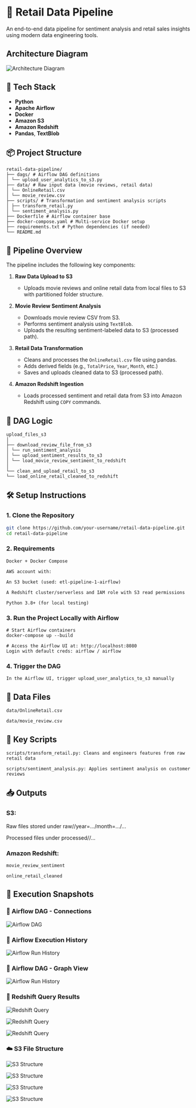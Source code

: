 # 🛒 Retail Data Pipeline

An end-to-end data pipeline for sentiment analysis and retail sales insights using modern data engineering tools.

## Architecture Diagram

![Architecture Diagram](images/Architecture_Diagram.png)

## 🚀 Tech Stack

- **Python**
- **Apache Airflow**
- **Docker**
- **Amazon S3**
- **Amazon Redshift**
- **Pandas**, **TextBlob**

## 📦 Project Structure

```
retail-data-pipeline/
├── dags/ # Airflow DAG definitions
│ └── upload_user_analytics_to_s3.py
├── data/ # Raw input data (movie reviews, retail data)
│ └── OnlineRetail.csv
│ └── movie_review.csv
├── scripts/ # Transformation and sentiment analysis scripts
│ ├── transform_retail.py
│ └── sentiment_analysis.py
├── Dockerfile # Airflow container base
├── docker-compose.yaml # Multi-service Docker setup
├── requirements.txt # Python dependencies (if needed)
└── README.md
```



## 🔄 Pipeline Overview

The pipeline includes the following key components:

1. **Raw Data Upload to S3**  
   - Uploads movie reviews and online retail data from local files to S3 with partitioned folder structure.

2. **Movie Review Sentiment Analysis**  
   - Downloads movie review CSV from S3.
   - Performs sentiment analysis using `TextBlob`.
   - Uploads the resulting sentiment-labeled data to S3 (processed path).

3. **Retail Data Transformation**  
   - Cleans and processes the `OnlineRetail.csv` file using pandas.
   - Adds derived fields (e.g., `TotalPrice`, `Year`, `Month`, etc.)
   - Saves and uploads cleaned data to S3 (processed path).

4. **Amazon Redshift Ingestion**  
   - Loads processed sentiment and retail data from S3 into Amazon Redshift using `COPY` commands.

## 🧠 DAG Logic

```
upload_files_s3
│
├── download_review_file_from_s3
│ └── run_sentiment_analysis
│ └── upload_sentiment_results_to_s3
│ └── load_movie_review_sentiment_to_redshift
│
└── clean_and_upload_retail_to_s3
└── load_online_retail_cleaned_to_redshift

```


## 🛠️ Setup Instructions

### 1. Clone the Repository

```bash
git clone https://github.com/your-username/retail-data-pipeline.git
cd retail-data-pipeline
```

### 2. Requirements

```
Docker + Docker Compose

AWS account with:

An S3 bucket (used: etl-pipeline-1-airflow)

A Redshift cluster/serverless and IAM role with S3 read permissions

Python 3.8+ (for local testing)
```

### 3. Run the Project Locally with Airflow

```
# Start Airflow containers
docker-compose up --build

# Access the Airflow UI at: http://localhost:8080
Login with default creds: airflow / airflow
 ```

###  4. Trigger the DAG

```
In the Airflow UI, trigger upload_user_analytics_to_s3 manually
```

## 📂 Data Files
```
data/OnlineRetail.csv

data/movie_review.csv
```

## 📜 Key Scripts

```
scripts/transform_retail.py: Cleans and engineers features from raw retail data

scripts/sentiment_analysis.py: Applies sentiment analysis on customer reviews
```


## 📥 Outputs
### S3:

Raw files stored under raw/<source>/year=.../month=.../...

Processed files under processed/<dataset>/...

### Amazon Redshift:
```
movie_review_sentiment

online_retail_cleaned
```

## 📸 Execution Snapshots

### 🔄 Airflow DAG - Connections

![Airflow DAG](images/Connections.png)


### 📅 Airflow Execution History

![Airflow Run History](images/Grid.png)

### 🔄 Airflow DAG - Graph View

![Airflow Run History](images/Graph.png)


### 🧮 Redshift Query Results

![Redshift Query](images/Redshift_Cluster.png)

![Redshift Query](images/Monthly_Revenue.png)

![Redshift Query](images/Sentiment_count.png)

### ☁️ S3 File Structure

![S3 Structure](images/Raw_movie_review.png)

![S3 Structure](images/Raw_Online_retail.png)

![S3 Structure](images/Processed_Sentiment.png)

![S3 Structure](images/Processed_Retail_cleaned.png)





